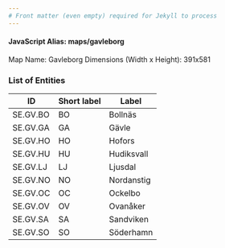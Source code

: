 ```yaml
---
# Front matter (even empty) required for Jekyll to process
---
```


#### JavaScript Alias: maps/gavleborg

Map Name: Gavleborg
Dimensions (Width x Height): 391x581





### List of Entities

ID | Short label | Label
---|---|---|
SE.GV.BO|BO|Bollnäs
SE.GV.GA|GA|Gävle
SE.GV.HO|HO|Hofors
SE.GV.HU|HU|Hudiksvall
SE.GV.LJ|LJ|Ljusdal
SE.GV.NO|NO|Nordanstig
SE.GV.OC|OC|Ockelbo
SE.GV.OV|OV|Ovanåker
SE.GV.SA|SA|Sandviken
SE.GV.SO|SO|Söderhamn

